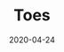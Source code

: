 ---
slug: toes
title: Toes
order: 1
description: "Toes"
date: 2020-04-24
works: [
	{image: "toes_0.jpg", title: "Cry over spilt feet (Garnitures-Toes intermediate painting I)", year: "2022", dimensions: "200x240", materials: "oil on cotton canvas"},
	{image: "toes_1.jpg", title: "By the skin of your feet (Garnitures-Toes intermediate painting II)", year: "2022", dimensions: "60x80", materials: "oil on cotton canvas"},
	{image: "toes_2.jpg", title: "It’s all downfeet from here (Garnitures-Toes intermediate painting III)", year: "2022", dimensions: "200x240", materials: "oil on cotton canvas"},
	{image: "toes_3.jpg", title: "Every foot has a silver lining (Garnitures-Toes intermediate painting IV)", year: "2022", dimensions: "110x130", materials: "oil on cotton canvas"},
	{image: "toes_4.jpg", title: "Whole nine feet (Toes no. 1)", year: "2022", dimensions: "110x130", materials: "oil on cotton canvas"},
	{image: "toes_5.jpg", title: "Play by feet (Toes no. 2)", year: "2022", dimensions: "110x130", materials: "oil on cotton canvas"},
	{image: "toes_6.jpg", title: "Wild foot chase (Toes no. 3)", year: "2022", dimensions: "60x80", materials: "oil on cotton canvas"},
	{image: "toes_7.jpg", title: "Actions speak louder than feet (Toes no. 4)", year: "2022", dimensions: "60x80", materials: "oil on cotton canvas"},
	{image: "toes_8.jpg", title: "Face the feet (Toes no. 5)", year: "2020", dimensions: "50x60", materials: "oil on cotton canvas"}
]
---